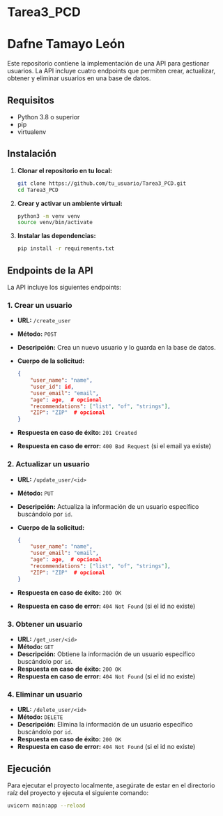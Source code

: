 # Tarea3_PCD
# Dafne Tamayo León

Este repositorio contiene la implementación de una API para gestionar usuarios. La API incluye cuatro endpoints que permiten crear, actualizar, obtener y eliminar usuarios en una base de datos.

## Requisitos

- Python 3.8 o superior
- pip
- virtualenv

## Instalación

1. **Clonar el repositorio en tu local:**

    ```bash
    git clone https://github.com/tu_usuario/Tarea3_PCD.git
    cd Tarea3_PCD
    ```

2. **Crear y activar un ambiente virtual:**

    ```bash
    python3 -m venv venv
    source venv/bin/activate 
    ```

3. **Instalar las dependencias:**

    ```bash
    pip install -r requirements.txt
    ```

## Endpoints de la API

La API incluye los siguientes endpoints:

### 1. Crear un usuario

- **URL:** `/create_user`
- **Método:** `POST`
- **Descripción:** Crea un nuevo usuario y lo guarda en la base de datos.
- **Cuerpo de la solicitud:**

    ```json
    {
        "user_name": "name",
        "user_id": id,
        "user_email": "email",
        "age": age,  # opcional
        "recommendations": ["list", "of", "strings"],
        "ZIP": "ZIP"  # opcional
    }
    ```

- **Respuesta en caso de éxito:** `201 Created`
- **Respuesta en caso de error:** `400 Bad Request` (si el email ya existe)

### 2. Actualizar un usuario

- **URL:** `/update_user/<id>`
- **Método:** `PUT`
- **Descripción:** Actualiza la información de un usuario específico buscándolo por `id`.
- **Cuerpo de la solicitud:**

    ```json
    {
        "user_name": "name",
        "user_email": "email",
        "age": age,  # opcional
        "recommendations": ["list", "of", "strings"],
        "ZIP": "ZIP"  # opcional
    }
    ```

- **Respuesta en caso de éxito:** `200 OK`
- **Respuesta en caso de error:** `404 Not Found` (si el id no existe)

### 3. Obtener un usuario

- **URL:** `/get_user/<id>`
- **Método:** `GET`
- **Descripción:** Obtiene la información de un usuario específico buscándolo por `id`.
- **Respuesta en caso de éxito:** `200 OK`
- **Respuesta en caso de error:** `404 Not Found` (si el id no existe)

### 4. Eliminar un usuario

- **URL:** `/delete_user/<id>`
- **Método:** `DELETE`
- **Descripción:** Elimina la información de un usuario específico buscándolo por `id`.
- **Respuesta en caso de éxito:** `200 OK`
- **Respuesta en caso de error:** `404 Not Found` (si el id no existe)

## Ejecución

Para ejecutar el proyecto localmente, asegúrate de estar en el directorio raíz del proyecto y ejecuta el siguiente comando:

```bash
uvicorn main:app --reload